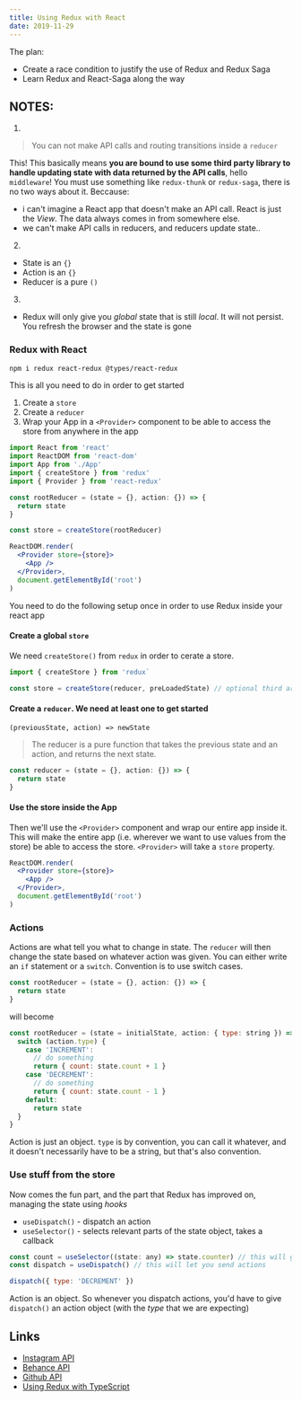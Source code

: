 ```yaml
---
title: Using Redux with React
date: 2019-11-29
---
```


The plan:

- Create a race condition to justify the use of Redux and Redux Saga
- Learn Redux and React-Saga along the way

## NOTES:

1.

> You can not make API calls and routing transitions inside a `reducer`

This! This basically means **you are bound to use some third party library to handle updating state with data returned by the API calls**, hello `middleware`! You must use something like `redux-thunk` or `redux-saga`, there is no two ways about it. Beccause:

- i can't imagine a React app that doesn't make an API call. React is just the _View_. The data always comes in from somewhere else.
- we can't make API calls in reducers, and reducers update state..

2.

- State is an `{}`
- Action is an `{}`
- Reducer is a pure `()`

3.

- Redux will only give you _global_ state that is still _local_. It will not persist. You refresh the browser and the state is gone

### Redux with React

```bash
npm i redux react-redux @types/react-redux
```

This is all you need to do in order to get started

1. Create a `store`
2. Create a `reducer`
3. Wrap your App in a `<Provider>` component to be able to access the store from anywhere in the app

```jsx
import React from 'react'
import ReactDOM from 'react-dom'
import App from './App'
import { createStore } from 'redux'
import { Provider } from 'react-redux'

const rootReducer = (state = {}, action: {}) => {
  return state
}

const store = createStore(rootReducer)

ReactDOM.render(
  <Provider store={store}>
    <App />
  </Provider>,
  document.getElementById('root')
)
```

You need to do the following setup once in order to use Redux inside your react app

#### Create a global `store`

We need `createStore()` from `redux` in order to cerate a store.

```jsx
import { createStore } from 'redux`

const store = createStore(reducer, preLoadedState) // optional third arg is middleware (say sagas or thunk)
```

#### Create a `reducer`. We need at least one to get started

```
(previousState, action) => newState
```

> The reducer is a pure function that takes the previous state and an action, and returns the next state.

```js
const reducer = (state = {}, action: {}) => {
  return state
}
```

#### Use the store inside the App

Then we'll use the `<Provider>` component and wrap our entire app inside it. This will make the entire app (i.e. wherever we want to use values from the store) be able to access the store. `<Provider>` will take a `store` property.

```jsx
ReactDOM.render(
  <Provider store={store}>
    <App />
  </Provider>,
  document.getElementById('root')
)
```

### Actions

Actions are what tell you what to change in state. The `reducer` will then change the state based on whatever action was given. You can either write an `if` statement or a `switch`. Convention is to use switch cases.

```js
const rootReducer = (state = {}, action: {}) => {
  return state
}
```

will become

```js
const rootReducer = (state = initialState, action: { type: string }) => {
  switch (action.type) {
    case 'INCREMENT':
      // do something
      return { count: state.count + 1 }
    case 'DECREMENT':
      // do something
      return { count: state.count - 1 }
    default:
      return state
  }
}
```

Action is just an object. `type` is by convention, you can call it whatever, and it doesn't necessarily have to be a string, but that's also convention.

### Use stuff from the store

Now comes the fun part, and the part that Redux has improved on, managing the state using _hooks_

- `useDispatch()` - dispatch an action
- `useSelector()` - selects relevant parts of the state object, takes a callback

```js
const count = useSelector((state: any) => state.counter) // this will give you just the `count` property from the state
const dispatch = useDispatch() // this will let you send actions

dispatch({ type: 'DECREMENT' })
```

Action is an object. So whenever you dispatch actions, you'd have to give `dispatch()` an action object (with the _type_ that we are expecting)

## Links

- [Instagram API](https://developers.facebook.com/products/instagram/)
- [Behance API](https://www.behance.net/dev/api/endpoints/)
- [Github API](https://developer.github.com/v3/)
- [Using Redux with TypeScript](https://redux.js.org/recipes/usage-with-typescript)
